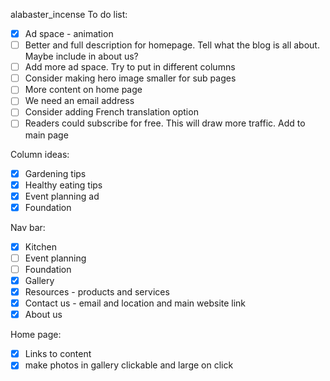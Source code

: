 alabaster_incense
To do list:
- [x] Ad space - animation
- [ ] Better and full description for homepage. Tell what the blog is all about. Maybe include in about us?
- [ ] Add more ad space. Try to put in different columns
- [ ] Consider making hero image smaller for sub pages
- [ ] More content on home page
- [ ] We need an email address
- [ ] Consider adding French translation option
- [ ] Readers could subscribe for free. This will draw more traffic. Add to main page

Column ideas:
- [x] Gardening tips
- [x] Healthy eating tips
- [x] Event planning ad
- [x] Foundation

Nav bar:
- [x] Kitchen
- [ ] Event planning
- [ ] Foundation
- [x] Gallery
- [x] Resources - products and services
- [x] Contact us - email and location and main website link
- [x] About us

Home page:
- [x] Links to content
- [x] make photos in gallery clickable and large on click 
